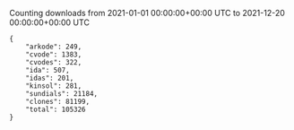 
Counting downloads from 2021-01-01 00:00:00+00:00 UTC to 2021-12-20 00:00:00+00:00 UTC

```
{
    "arkode": 249,
    "cvode": 1383,
    "cvodes": 322,
    "ida": 507,
    "idas": 201,
    "kinsol": 281,
    "sundials": 21184,
    "clones": 81199,
    "total": 105326
}
```
